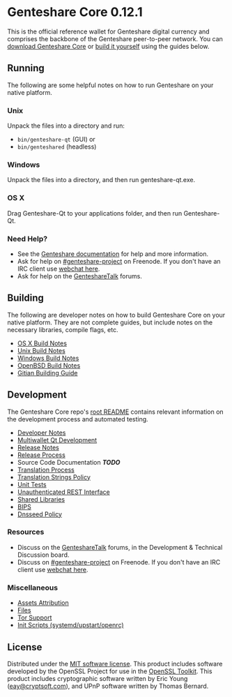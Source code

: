 Genteshare Core 0.12.1
=====================

This is the official reference wallet for Genteshare digital currency and comprises the backbone of the Genteshare peer-to-peer network. You can [download Genteshare Core](https://www.gentecoin.com/downloads/) or [build it yourself](#building) using the guides below.

Running
---------------------
The following are some helpful notes on how to run Genteshare on your native platform.

### Unix

Unpack the files into a directory and run:

- `bin/genteshare-qt` (GUI) or
- `bin/genteshared` (headless)

### Windows

Unpack the files into a directory, and then run genteshare-qt.exe.

### OS X

Drag Genteshare-Qt to your applications folder, and then run Genteshare-Qt.

### Need Help?

* See the [Genteshare documentation](https://genteshare-project.atlassian.net/wiki/display/DOC)
for help and more information.
* Ask for help on [#genteshare-project](http://webchat.freenode.net?channels=genteshare-project) on Freenode. If you don't have an IRC client use [webchat here](http://webchat.freenode.net?channels=genteshare-project).
* Ask for help on the [GenteshareTalk](https://gentesharetalk.org/) forums.

Building
---------------------
The following are developer notes on how to build Genteshare Core on your native platform. They are not complete guides, but include notes on the necessary libraries, compile flags, etc.

- [OS X Build Notes](build-osx.md)
- [Unix Build Notes](build-unix.md)
- [Windows Build Notes](build-windows.md)
- [OpenBSD Build Notes](build-openbsd.md)
- [Gitian Building Guide](gitian-building.md)

Development
---------------------
The Genteshare Core repo's [root README](/README.md) contains relevant information on the development process and automated testing.

- [Developer Notes](developer-notes.md)
- [Multiwallet Qt Development](multiwallet-qt.md)
- [Release Notes](release-notes.md)
- [Release Process](release-process.md)
- Source Code Documentation ***TODO***
- [Translation Process](translation_process.md)
- [Translation Strings Policy](translation_strings_policy.md)
- [Unit Tests](unit-tests.md)
- [Unauthenticated REST Interface](REST-interface.md)
- [Shared Libraries](shared-libraries.md)
- [BIPS](bips.md)
- [Dnsseed Policy](dnsseed-policy.md)

### Resources
* Discuss on the [GenteshareTalk](https://gentesharetalk.org/) forums, in the Development & Technical Discussion board.
* Discuss on [#genteshare-project](http://webchat.freenode.net/?channels=genteshare-project) on Freenode. If you don't have an IRC client use [webchat here](http://webchat.freenode.net/?channels=genteshare-project).

### Miscellaneous
- [Assets Attribution](assets-attribution.md)
- [Files](files.md)
- [Tor Support](tor.md)
- [Init Scripts (systemd/upstart/openrc)](init.md)

License
---------------------
Distributed under the [MIT software license](http://www.opensource.org/licenses/mit-license.php).
This product includes software developed by the OpenSSL Project for use in the [OpenSSL Toolkit](https://www.openssl.org/). This product includes
cryptographic software written by Eric Young ([eay@cryptsoft.com](mailto:eay@cryptsoft.com)), and UPnP software written by Thomas Bernard.
